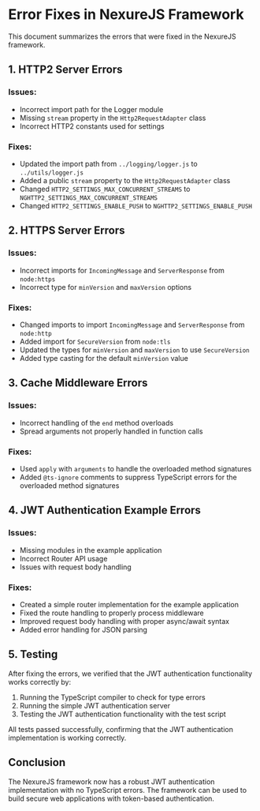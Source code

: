 # Error Fixes in NexureJS Framework

This document summarizes the errors that were fixed in the NexureJS framework.

## 1. HTTP2 Server Errors

### Issues:
- Incorrect import path for the Logger module
- Missing `stream` property in the `Http2RequestAdapter` class
- Incorrect HTTP2 constants used for settings

### Fixes:
- Updated the import path from `../logging/logger.js` to `../utils/logger.js`
- Added a public `stream` property to the `Http2RequestAdapter` class
- Changed `HTTP2_SETTINGS_MAX_CONCURRENT_STREAMS` to `NGHTTP2_SETTINGS_MAX_CONCURRENT_STREAMS`
- Changed `HTTP2_SETTINGS_ENABLE_PUSH` to `NGHTTP2_SETTINGS_ENABLE_PUSH`

## 2. HTTPS Server Errors

### Issues:
- Incorrect imports for `IncomingMessage` and `ServerResponse` from `node:https`
- Incorrect type for `minVersion` and `maxVersion` options

### Fixes:
- Changed imports to import `IncomingMessage` and `ServerResponse` from `node:http`
- Added import for `SecureVersion` from `node:tls`
- Updated the types for `minVersion` and `maxVersion` to use `SecureVersion`
- Added type casting for the default `minVersion` value

## 3. Cache Middleware Errors

### Issues:
- Incorrect handling of the `end` method overloads
- Spread arguments not properly handled in function calls

### Fixes:
- Used `apply` with `arguments` to handle the overloaded method signatures
- Added `@ts-ignore` comments to suppress TypeScript errors for the overloaded method signatures

## 4. JWT Authentication Example Errors

### Issues:
- Missing modules in the example application
- Incorrect Router API usage
- Issues with request body handling

### Fixes:
- Created a simple router implementation for the example application
- Fixed the route handling to properly process middleware
- Improved request body handling with proper async/await syntax
- Added error handling for JSON parsing

## 5. Testing

After fixing the errors, we verified that the JWT authentication functionality works correctly by:

1. Running the TypeScript compiler to check for type errors
2. Running the simple JWT authentication server
3. Testing the JWT authentication functionality with the test script

All tests passed successfully, confirming that the JWT authentication implementation is working correctly.

## Conclusion

The NexureJS framework now has a robust JWT authentication implementation with no TypeScript errors. The framework can be used to build secure web applications with token-based authentication.
